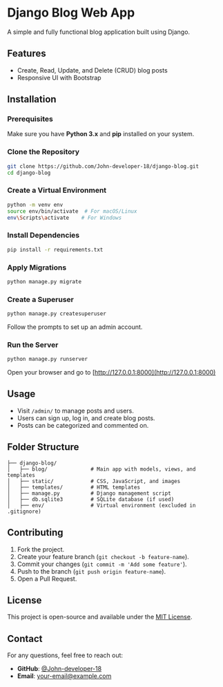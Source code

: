 # Django Blog Web App

A simple and fully functional blog application built using Django.

## Features
- Create, Read, Update, and Delete (CRUD) blog posts
- Responsive UI with Bootstrap

## Installation
### Prerequisites
Make sure you have **Python 3.x** and **pip** installed on your system.

### Clone the Repository
```sh
git clone https://github.com/John-developer-18/django-blog.git
cd django-blog
```

### Create a Virtual Environment
```sh
python -m venv env
source env/bin/activate  # For macOS/Linux
env\Scripts\activate    # For Windows
```

### Install Dependencies
```sh
pip install -r requirements.txt
```

### Apply Migrations
```sh
python manage.py migrate
```

### Create a Superuser
```sh
python manage.py createsuperuser
```
Follow the prompts to set up an admin account.

### Run the Server
```sh
python manage.py runserver
```

Open your browser and go to [http://127.0.0.1:8000](http://127.0.0.1:8000)

## Usage
- Visit `/admin/` to manage posts and users.
- Users can sign up, log in, and create blog posts.
- Posts can be categorized and commented on.

## Folder Structure
```
├── django-blog/
│   ├── blog/              # Main app with models, views, and templates
│   ├── static/            # CSS, JavaScript, and images
│   ├── templates/         # HTML templates
│   ├── manage.py          # Django management script
│   ├── db.sqlite3         # SQLite database (if used)
│   ├── env/               # Virtual environment (excluded in .gitignore)
```

## Contributing
1. Fork the project.
2. Create your feature branch (`git checkout -b feature-name`).
3. Commit your changes (`git commit -m 'Add some feature'`).
4. Push to the branch (`git push origin feature-name`).
5. Open a Pull Request.

## License
This project is open-source and available under the [MIT License](LICENSE).

## Contact
For any questions, feel free to reach out:
- **GitHub**: [@John-developer-18](https://github.com/John-developer-18)
- **Email**: your-email@example.com
